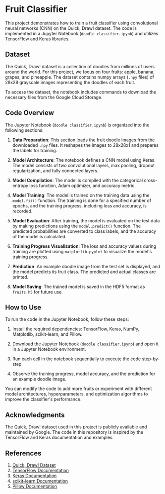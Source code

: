 # Fruit Classifier

This project demonstrates how to train a fruit classifier using convolutional neural networks (CNN) on the Quick, Draw! dataset. The code is implemented in a Jupyter Notebook (`doodle classifier.ipynb`) and utilizes TensorFlow and Keras libraries.

## Dataset

The Quick, Draw! dataset is a collection of doodles from millions of users around the world. For this project, we focus on four fruits: apple, banana, grapes, and pineapple. The dataset contains numpy arrays (`.npy` files) of 28x28 grayscale images representing the doodles of each fruit.

To access the dataset, the notebook includes commands to download the necessary files from the Google Cloud Storage.

## Code Overview

The Jupyter Notebook (`doodle classifier.ipynb`) is organized into the following sections:

1. **Data Preparation**: This section loads the fruit doodle images from the downloaded `.npy` files. It reshapes the images to 28x28x1 and prepares the labels for training.

2. **Model Architecture**: The notebook defines a CNN model using Keras. The model consists of two convolutional layers, max pooling, dropout regularization, and fully connected layers.

3. **Model Compilation**: The model is compiled with the categorical cross-entropy loss function, Adam optimizer, and accuracy metric.

4. **Model Training**: The model is trained on the training data using the `model.fit()` function. The training is done for a specified number of epochs, and the training progress, including loss and accuracy, is recorded.

5. **Model Evaluation**: After training, the model is evaluated on the test data by making predictions using the `model.predict()` function. The predicted probabilities are converted to class labels, and the accuracy of the model is calculated.

6. **Training Progress Visualization**: The loss and accuracy values during training are plotted using `matplotlib.pyplot` to visualize the model's training progress.

7. **Prediction**: An example doodle image from the test set is displayed, and the model predicts its fruit class. The predicted and actual classes are printed.

8. **Model Saving**: The trained model is saved in the HDF5 format as `fruits.h5` for future use.

## How to Use

To run the code in the Jupyter Notebook, follow these steps:

1. Install the required dependencies: TensorFlow, Keras, NumPy, Matplotlib, scikit-learn, and Pillow.

2. Download the Jupyter Notebook (`doodle classifier.ipynb`) and open it in a Jupyter Notebook environment.

3. Run each cell in the notebook sequentially to execute the code step-by-step.

4. Observe the training progress, model accuracy, and the prediction for an example doodle image.

You can modify the code to add more fruits or experiment with different model architectures, hyperparameters, and optimization algorithms to improve the classifier's performance.



## Acknowledgments

The Quick, Draw! dataset used in this project is publicly available and maintained by Google. The code in this repository is inspired by the TensorFlow and Keras documentation and examples.

## References

1. [Quick, Draw! Dataset](https://quickdraw.withgoogle.com/data)
2. [TensorFlow Documentation](https://www.tensorflow.org/api_docs)
3. [Keras Documentation](https://keras.io/api/)
4. [scikit-learn Documentation](https://scikit-learn.org/stable/documentation.html)
5. [Pillow Documentation](https://pillow.readthedocs.io/en/stable/)
